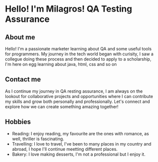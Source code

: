 # Hello! I'm Milagros! QA Testing Assurance
## About me
Hello! I'm a passionate marketer learning about QA and some useful tools for programmers. My journey in the tech world began with curisity, I saw a collegue doing these process and then decided to apply to a scholarship, I'm here on egg learning about java, html, css and so on
## Contact me
As I continue my journey in QA resting assurance, I am always on the lookout for collaborative projects and opportunities where I can contribute my skills and grow both personally and professionally. Let's connect and explore how we can create something amazing together!
## Hobbies
- Reading: I enjoy reading, my favourite are the ones with romance, as well, thriller is fascinating.
- Travelling: I love to travel, I've been to many places in my country and abroad, I hope I'll continue meetting different places.
- Bakery: I love making desserts, I'm not a professional but I enjoy it.
